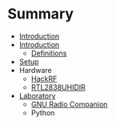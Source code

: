 # Summary

* [Introduction](README.md)
* [Introduction](documentation/Introduction.md)
   * [Definitions](documentation/Definitions.md)
* [Setup](documentation/Setup.md)
* Hardware
   * [HackRF](documentation/Hackrf.md)
   * [RTL2838UHIDIR](documentation/Rtl2838uhidir.md)
* [Laboratory](documentation/Laboratory.md)
   * [GNU Radio Companion](documentation/GnuRadioCompanion.md)
   * Python

